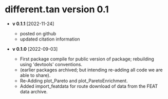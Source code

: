 # different.tan version 0.1

* __v 0.1.1__ [2022-11-24]
    * posted on github 
    * updated citation information 

* __v 0.1.0__ [2022-09-03]
    * First package compile for public version 
      of package; rebuilding using 'devtools' 
      conventions. 
    * (earlier packages archived; but intending 
      re-adding all code we are able to share).
    * Re-Adding plot_Pareto and 
      plot_ParetoEnrichment. 
    * Added import_featdata for route download 
      of data from the FEAT data archive. 
  

        









 



